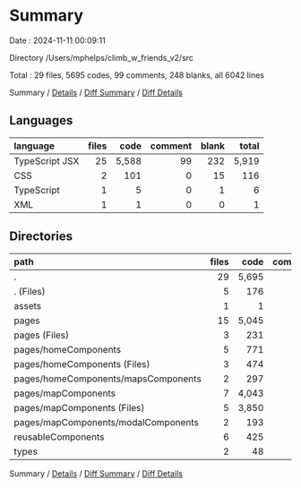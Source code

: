 # Summary

Date : 2024-11-11 00:09:11

Directory /Users/mphelps/climb_w_friends_v2/src

Total : 29 files,  5695 codes, 99 comments, 248 blanks, all 6042 lines

Summary / [Details](details.md) / [Diff Summary](diff.md) / [Diff Details](diff-details.md)

## Languages
| language | files | code | comment | blank | total |
| :--- | ---: | ---: | ---: | ---: | ---: |
| TypeScript JSX | 25 | 5,588 | 99 | 232 | 5,919 |
| CSS | 2 | 101 | 0 | 15 | 116 |
| TypeScript | 1 | 5 | 0 | 1 | 6 |
| XML | 1 | 1 | 0 | 0 | 1 |

## Directories
| path | files | code | comment | blank | total |
| :--- | ---: | ---: | ---: | ---: | ---: |
| . | 29 | 5,695 | 99 | 248 | 6,042 |
| . (Files) | 5 | 176 | 34 | 34 | 244 |
| assets | 1 | 1 | 0 | 0 | 1 |
| pages | 15 | 5,045 | 63 | 166 | 5,274 |
| pages (Files) | 3 | 231 | 14 | 36 | 281 |
| pages/homeComponents | 5 | 771 | 1 | 36 | 808 |
| pages/homeComponents (Files) | 3 | 474 | 0 | 16 | 490 |
| pages/homeComponents/mapsComponents | 2 | 297 | 1 | 20 | 318 |
| pages/mapComponents | 7 | 4,043 | 48 | 94 | 4,185 |
| pages/mapComponents (Files) | 5 | 3,850 | 47 | 74 | 3,971 |
| pages/mapComponents/modalComponents | 2 | 193 | 1 | 20 | 214 |
| reusableComponents | 6 | 425 | 2 | 41 | 468 |
| types | 2 | 48 | 0 | 7 | 55 |

Summary / [Details](details.md) / [Diff Summary](diff.md) / [Diff Details](diff-details.md)